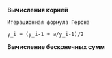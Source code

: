 **Вычисления корней**
```
Итерационная формула Герона

y_i = (y_i-1 + a/y_i-1)/2
```
**Вычисление бесконечных сумм**